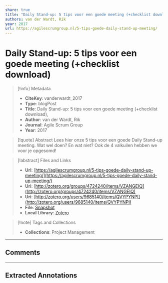 ```yaml
---
share: true
title: "Daily Stand-up: 5 tips voor een goede meeting (+checklist download)"
authors: van der Wardt, Rik
year: 2017 
url: https://agilescrumgroup.nl/5-tips-goede-daily-stand-up-meeting/
---
```


# Daily Stand-up: 5 tips voor een goede meeting (+checklist download)

> [!info] Metadata
> - **CiteKey**: vanderwardt_2017
> - **Type**: blogPost
> - **Title**: Daily Stand-up: 5 tips voor een goede meeting (+checklist download), 
> - **Author**: van der Wardt, Rik
> - **Journal**: Agile Scrum Group 
> - **Year**: 2017 

> [!quote] Abstract
> Lees hier onze 5 tips voor een goede Daily Stand-up meeting. Wat wel doen? En wat niet? Ook de 4 valkuilen hebben we voor je opgesomd!

> [!abstract] Files and Links
> - **Url**: [https://agilescrumgroup.nl/5-tips-goede-daily-stand-up-meeting/](https://agilescrumgroup.nl/5-tips-goede-daily-stand-up-meeting/)
> - **Uri**: [http://zotero.org/groups/4724240/items/VZANGEIQ](http://zotero.org/groups/4724240/items/VZANGEIQ)
> - **Uri**: [http://zotero.org/users/9685140/items/QVYPYNPI](http://zotero.org/users/9685140/items/QVYPYNPI)
> - **File**: [Snapshot](file:///Users/jan/Zotero/storage/45UJMHDE/5-tips-goede-daily-stand-up-meeting.html)
> - **Local Library**: [Zotero]((zotero://select/library/items/QVYPYNPI))

> [!note] Tags and Collections
> - **Collections**: Project Management

----

## Comments



----

## Extracted Annotations

